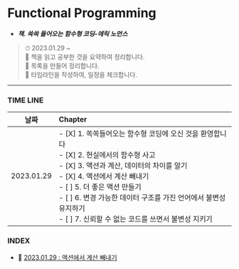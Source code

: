 # Functional Programming

- **_책. 쏙쏙 들어오는 함수형 코딩-에릭 노먼스_**

> ⏱ 2023.01.29 ~<br />
> 📝 책을 읽고 공부한 것을 요약하여 정리합니다.<br />
> 📝 목록을 만들어 정리합니다.<br />
> 📝 타임라인을 작성하여, 일정을 체크합니다.<br />

---

### TIME LINE

|    날짜    | Chapter                                                                                                                                                                                                                                                                                                                                                       |
| :--------: | :------------------------------------------------------------------------------------------------------------------------------------------------------------------------------------------------------------------------------------------------------------------------------------------------------------------------------------------------------------ |
| 2023.01.29 | - [X] 1. 쏙쏙들어오는 함수형 코딩에 오신 것을 환영합니다 <br /> - [X] 2. 현실에서의 함수형 사고 <br /> - [X] 3. 액션과 계산, 데이터의 차이를 알기 <br /> - [X] 4. 액션에서 계산 빼내기 <br /> - [ ] 5. 더 좋은 액션 만들기 <br /> - [ ] 6. 변경 가능한 데이터 구조를 가진 언어에서 불변성 유지하기 <br /> - [ ] 7. 신뢰할 수 없는 코드를 쓰면서 불변성 지키기 |

### INDEX

- 📌 [2023.01.29 : 액션에서 계산 빼내기](https://github.com/YooJinRa/til/tree/main/FunctionalProgramming/20230129.md)
